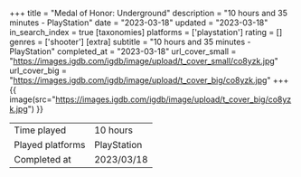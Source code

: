 +++
title = "Medal of Honor: Underground"
description = "10 hours and 35 minutes - PlayStation"
date = "2023-03-18"
updated = "2023-03-18"
in_search_index = true
[taxonomies]
platforms = ['playstation']
rating = []
genres = ['shooter']
[extra]
subtitle = "10 hours and 35 minutes - PlayStation"
completed_at = "2023-03-18"
url_cover_small = "https://images.igdb.com/igdb/image/upload/t_cover_small/co8yzk.jpg"
url_cover_big = "https://images.igdb.com/igdb/image/upload/t_cover_big/co8yzk.jpg"
+++
{{ image(src="https://images.igdb.com/igdb/image/upload/t_cover_big/co8yzk.jpg") }}

|              |            |
| ------------ | ---------- |
| Time played  | 10 hours |
| Played platforms    | PlayStation |
| Completed at | 2023/03/18 |


